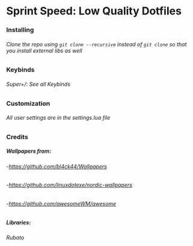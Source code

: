 # Sprint Speed: Low Quality Dotfiles

### Installing
###### Clone the repo using `git clone --recursive` instead of `git clone` so that you install external libs as well

### Keybinds
###### Super+/: See all Keybinds

### Customization
###### All user settings are in the settings.lua file

### Credits
##### Wallpapers from:
###### -https://github.com/bl4ck44/Wallpapers
###### -https://github.com/linuxdotexe/nordic-wallpapers
###### -https://github.com/awesomeWM/awesome
##### Libraries:
###### Rubato
